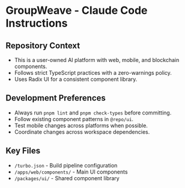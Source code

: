 # GroupWeave - Claude Code Instructions

## Repository Context
- This is a user-owned AI platform with web, mobile, and blockchain components.
- Follows strict TypeScript practices with a zero-warnings policy.
- Uses Radix UI for a consistent component library.

## Development Preferences
- Always run `pnpm lint` and `pnpm check-types` before committing.
- Follow existing component patterns in `@repo/ui`.
- Test mobile changes across platforms when possible.
- Coordinate changes across workspace dependencies.

## Key Files
- `/turbo.json` - Build pipeline configuration
- `/apps/web/components/` - Main UI components
- `/packages/ui/` - Shared component library
